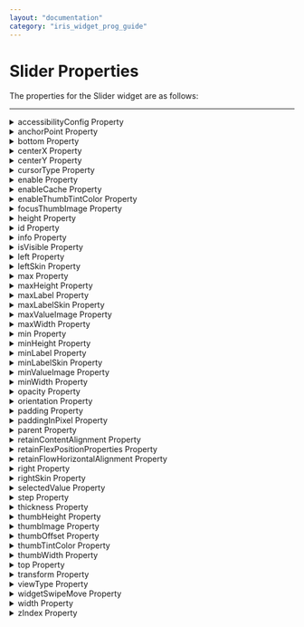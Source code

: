 ```yaml
---
layout: "documentation"
category: "iris_widget_prog_guide"
---
```

                                 


Slider Properties
=================

The properties for the Slider widget are as follows:

* * *


<details close markdown="block"><summary>accessibilityConfig Property</summary>

* * *

Enables you to control accessibility behavior and alternative text for the widget.

For more information on using accessibility features in your app, see the [Accessibility]({{ site.baseurl }}/docs/documentation/Iris/app_design_dev/Content/Accessibility_Overview.html) appendix in the Volt MX IrisUser Guide.

<b>Syntax</b>

{% highlight VoltMx %}
accessibilityConfig
{% endhighlight %}

<b>Type</b>

Object

<b>Read/Write</b>

Read + Write

<b>Remarks</b>

*   The accessibilityConfig property is enabled for all the widgets which are supported under the Flex Layout.

> **_Note:_** From Volt MX Iris V9 SP2 GA version, you can provide i18n keys as values to all the attributes used inside the `accessibilityConfig` property. Values provided in the i18n keys take precedence over values provided in `a11yLabel`, `a11yValue`, and `a11yHint` fields.

The accessibilityConfig property is a JavaScript object which can contain the following key-value pairs.

  
| Key | Type | Description | ARIA Equivalent |
| --- | --- | --- | --- |
| a11yIndex | Integer with no floating or decimal number. | This is an optional parameter. Specifies the order in which the widgets are focused on a screen. | For all widgets, this parameter maps to the `aria-index`, `index`, or `taborder` properties. |
| a11yLabel | String | This is an optional parameter. Specifies alternate text to identify the widget. Generally the label should be the text that is displayed on the screen. | For all widgets, this parameter maps to the `aria-labelledby` property of ARIA in HTML. > **_Note:_** For the Image widget, this parameter maps to the **alt** attribute of ARIA in HTML. |
| a11yValue | String | This is an optional parameter. Specifies the descriptive text that explains the action associated with the widget. On the Android platform, the text specified for a11yValue is prefixed to the a11yHint. | This parameter is similar to the a11yLabel parameter. If the a11yValue is defined, the value of a11yValue is appended to the value of a11yLabel. These values are separated by a space. |
| a11yHint | String | This is an optional parameter. Specifies the descriptive text that explains the action associated with the widget. On the Android platform, the text specified for a11yValue is prefixed to the a11yHint. | For all widgets, this parameter maps to the `aria-describedby` property of ARIA in HTML. |
| a11yHidden | Boolean | This is an optional parameter. Specifies if the widget should be ignored by assistive technology. The default option is set to _false_. This option is supported on iOS 5.0 and above, Android 4.1 and above, and SPA | For all widgets, this parameter maps to the `aria-hidden` property of ARIA in HTML. |
| a11yARIA | Object | This is an optional parameter. For each widget, the key and value provided in this object are added as the attribute and value of the HTML tags respectively. Any values provided for attributes such as `aria-labelledby` and `aria-describedby` using this attribute, takes precedence over values given in `a11yLabel` and `a11yHint` fields. When a widget is provided with the following key value pair or attribute using the a11yARIA object, the tabIndex of the widget is automatically appended as zero.`{"role": "main"}``aria-label` | This parameter is only available on the Desktop Web platform. |

Android limitations

*   If the results of the concatenation of a11y fields result in an empty string, then `accessibilityConfig` is ignored and the text that is on widget is read out.
*   The soft keypad does not gain accessibility focus during the right/left swipe gesture when the keypad appears.

SPA/Desktop Web limitations

*   When `accessibilityConfig` property is configured for any widget, the `tabIndex` attribute is added automatically to the `accessibilityConfig` property.
*   The behavior of accessibility depends on the Web browser, Web browser version, Voice Over Assistant, and Voice Over Assistant version.
*   Currently SPA/Desktop web applications support only a few ARIA tags. To achieve more accessibility features, use the attribute a11yARIA. The corresponding tags will be added to the DOM as per these configurations.

<b>Example 1</b> 

This example uses the button widget, but the principle remains the same for all widgets that have an accessibilityConfig property.

{% highlight VoltMx %}//This is a generic property that is applicable for various widgets.
//Here, we have shown how to use the accessibilityConfig Property for button widget.
/*You need to make a corresponding use of the accessibilityConfig property for other applicable widgets.*/

Form1.myButton.accessibilityConfig = {
    "a11yLabel": "Label",
    "a11yValue": "Value",
    "a11yHint": "Hint"    
};
{% endhighlight %}

<b>Example 2</b> 

This example uses the button widget to implement internationalization in `accessibilityConfig` property, but the principle remains the same for all widgets.

{% highlight VoltMx %}/*Sample code to implement internationalization in accessibilityConfig property in Native platform.*/

Form1.myButton.accessibilityConfig = {
    "a11yLabel": voltmx.i18n.getLocalizedString("key1")     
};  
/*Sample code to implement internationalization in accessibilityConfig property in Desktop Web platform.*/

Form1.myButton.accessibilityConfig = {
    "a11yLabel": "voltmx.i18n.getLocalizedString(\"key3\")"
};
{% endhighlight %}

<b>Platform Availability</b>

*   Available in the IDE
*   iOS, Android, SPA, and Desktop Web

* * *

</details>
<details close markdown="block"><summary>anchorPoint Property</summary>

* * *

Specifies the anchor point of the widget bounds rectangle using the widget's coordinate space.

<b>Syntax</b>

{% highlight VoltMx %}
anchorPoint
{% endhighlight %}

<b>Type</b>

JSObject

<b>Read/Write</b>

Read + Write

<b>Remarks</b>

The value for this property is a JavaScript dictionary object with the keys "x" and "y". The values for the "x" and "y" keys are floating-point numbers ranging from 0 to 1. All geometric manipulations to the widget occur about the specified point. For example, applying a rotation transform to a widget with the default anchor point causes the widget to rotate around its center.

The default value for this property is center ( {"x":0.5, "y":0.5} ), that represents the center of the widgets bounds rectangle. The behavior is undefined if the values are outside the range zero (0) to one (1).

<b>Example</b>

{% highlight VoltMx %}Form1.widget1.anchorPoint = {
    "x": 0.5,
    "y": 0.5
};
{% endhighlight %}

<b>Platform Availability</b>

*   iOS, Android, Windows, and SPA

* * *

</details>
<details close markdown="block"><summary>bottom Property</summary>

* * *

This property determines the bottom edge of the widget and is measured from the bottom bounds of the parent container.

The bottom property determines the position of the bottom edge of the widget’s bounding box. The value may be set using DP (Device Independent Pixels), Percentage, or Pixels. In freeform layout, the distance is measured from the bottom edge of the parent container. In flow-vertical layout, the value is ignored. In flow-horizontal layout, the value is ignored.

The bottom property is used only if the Height property is not provided.

<b>Syntax</b>

{% highlight VoltMx %}
bottom
{% endhighlight %}

<b>Type</b>

String

<b>Read/Write</b>

Read + Write

<b>Remarks</b>

The property determines the bottom edge of the widget and is measured from the bottom bounds of the parent container.

If the layout Type is set as voltmx.flex.FLOW\_VERTICAL, the bottom property is measured from the top edge of bottom sibling widget. The vertical space between two widgets is measured from bottom of the top sibling widget and the top of the bottom sibling widget.

<b>Example</b>

{% highlight VoltMx %}//Sample code to set the bottom property for widgets by using DP, Percentage and Pixels.
frmHome.widgetID.bottom = "50dp";

frmHome.widgetID.bottom = "10%";

frmHome.widgetID.bottom = "10px";
{% endhighlight %}

<b>Platform Availability</b>

*   Available in the IDE
*   iOS, Android, Windows, SPA , and Desktop Web

* * *

</details>
<details close markdown="block"><summary>centerX Property</summary>

* * *

This property determines the center of a widget measured from the left bounds of the parent container.

The centerX property determines the horizontal center of the widget’s bounding box. The value may be set using DP (Device Independent Pixels), Percentage, or Pixels. In freeform layout, the distance is measured from the left edge of the parent container. In flow-vertical layout, the distance is measured from the left edge of the parent container. In flow-horizontal layout, the distance is measured from the right edge of the previous sibling widget in the hierarchy.

<b>Syntax</b>

{% highlight VoltMx %}
centerX
{% endhighlight %}

<b>Type</b>

String

<b>Read/Write</b>

Read + Write

<b>Remarks</b>

If the layoutType is set as voltmx.flex.FLOW\_HORIZONTAL, the centerX property is measured from right edge of the left sibling widget.

<b>Example</b>

{% highlight VoltMx %}//Sample code to set the centerX property for widgets by using DP, Percentage and Pixels.
frmHome.widgetID.centerX = "50dp";

frmHome.widgetID.centerX = "10%";

frmHome.widgetID.centerX = "10px";
{% endhighlight %}

<b>Platform Availability</b>

*   Available in the IDE
*   iOS, Android, Windows, SPA, and Desktop Web

* * *

</details>
<details close markdown="block"><summary>centerY Property</summary>

* * *

This property determines the center of a widget measured from the top bounds of the parent container.

The centerY property determines the vertical center of the widget’s bounding box. The value may be set using DP (Device Independent Pixels), Percentage, or Pixels. In freeform layout, the distance is measured from the top edge of the parent container. In flow-horizontal layout, the distance is measured from the top edge of the parent container. In flow-vertical layout, the distance is measured from the bottom edge of the previous sibling widget in the hierarchy.

<b>Syntax</b>

{% highlight VoltMx %}
centerY
{% endhighlight %}

<b>Type</b>

String

<b>Read/Write</b>

Read + Write

<b>Remarks</b>

If the layoutType is set as voltmx.flex.FLOW\_VERTICAL, the centerY property is measured from bottom edge of the top sibling widget.

<b>Example</b>

{% highlight VoltMx %}//Sample code to set the centerY property for widgets by using DP, Percentage and Pixels.
frmHome.widgetID.centerY = "50dp";

frmHome.widgetID.centerY = "10%";

frmHome.widgetID.centerY = "10px";
{% endhighlight %}

<b>Platform Availability</b>

*   Available in the IDE
*   iOS, Android, Windows, SPA, and Desktop Web

* * *

</details>
<details close markdown="block"><summary>cursorType Property</summary>

* * *

In Desktop Web applications, when you hover the mouse over any widget, a mouse pointer appears. Using the cursorType property in Iris, you can specify the type of the mouse pointer.

<b>Syntax</b>

{% highlight VoltMx %}
cursorType
{% endhighlight %}

<b>Type</b>

String.

You must provide valid CSS cursor value such as wait, grab, help, etc. to the cursorType property.

<b>Read/Write</b>

Read + Write

<b>Remarks</b>

To add the `cursorType` property using Volt MX Iris in a Desktop Web application, follow these steps.

1.  In Volt MX Iris, open the Desktop Web application. From the **Project** explorer, expand **Responsive Web/ Desktop**\> **Forms** and select the form to which you need to make the changes.
2.  On the canvas, select the widget for which you want to specify the cursor type. For example, button.
3.  From the **Properties** panel, navigate to the **Skin** tab > **Hover Skin** tab.  
    You will find that the details of the hover skin is not enabled here.
4.  Check the **Enable** option to add a hover skin to your widget.  
    The details and configurations of the hover skin is enabled.
5.  Under the **General** section, for the Platform option, click the ellipsis icon.  
    The **Fork Skin** window appears.
6.  In the **Fork Skin** window, for **Desktop**, check under **HTML5 SPA**.
7.  Click **Ok**. You have successfully forked your hover skin for Desktop Web application.  
    You can see that the **Cursor Type** property has been added under the **General** section.
8.  Select a value from the drop-down list to set the **Cursor Type** for the widget.

<b>Example</b>

{% highlight VoltMx %} //This is a generic property and is applicable for many widgets.  
  
/*The example provided is for the Button widget. Make the required changes in the example while using other widgets.*/
  
frmButton.myButton.cursorType = "wait";

{% endhighlight %}

<b>Platform Availability</b>

*   Available in IDE
*   Desktop Web

* * *

</details>
<details close markdown="block"><summary>enable Property</summary>

* * *

The `enable` property is used to control the actionability of the widgets. In a scenario where you want to display a widget but not invoke any action on the widget, configure the `enable` property to false to achieve it.

This is a constructor level property and applicable for all widgets in Volt MX Iris.

<b>Syntax</b>

{% highlight VoltMx %}
enable
{% endhighlight %} 

<b>Type</b>

Boolean

<b>Read/Write</b>

Read + Write

<b>Remarks</b>

The default value of this property is true.

When `enable` property is configured to true, the action associated with a widget can be invoked by the user in the application.

When `enable` property is configured to false, the action associated with a widget cannot be invoked by the user in the application.

<b>Example</b>

{% highlight VoltMx %}//This is a generic property and is applicable for many widgets.  
  
/*The example provided is for the Button widget. Make the changes required in the example while using other widgets.*/
  
frmButton.myBtn.enable= true;
{% endhighlight %}

<b>Platform Availability</b>

*   Android, iOS, Windows, SPA, and Desktop web

 

* * *

</details>
<details close markdown="block"><summary>enableCache Property</summary>

* * *

The property enables you to improve the performance of Positional Dimension Animations.

<b>Syntax</b>

{% highlight VoltMx %}
enableCache
{% endhighlight %}

<b>Type</b>

Boolean

<b>Read/Write</b>

Read + Write

<b>Remarks</b>

The default value for this property is true.

> **_Note:_** When the property is used, application consumes more memory. The usage of the property enables tradeoff between performance and visual quality of the content. Use the property cautiously.

<b>Example</b>

{% highlight VoltMx %}Form1.widgetID.enableCache = true;
{% endhighlight %}

<b>Platform Availability</b>

*   Available in the IDE.
*   Windows

* * *

</details>
<details close markdown="block"><summary>enableThumbTintColor Property</summary>

* * *

This property enables you to configure thumbTintColor property.

<b>Syntax</b>

{% highlight VoltMx %}
enableThumbTintColor
{% endhighlight %}

<b>Type</b>

Boolean

<b>Example</b>

{% highlight VoltMx %}//Sample code to set the enableThumbTintColor property of a Slider widget.

frmSlider.mySlider.enableThumbTintColor=true;

{% endhighlight %}

<b>Platform Availability</b>

*   Available in the IDE
*   iOS

* * *

</details>
<details close markdown="block"><summary>focusThumbImage Property</summary>

* * *

Specifies the image to indicate that there is focus on the thumb.

<b>Syntax</b>

{% highlight VoltMx %}
focusThumbImage
{% endhighlight %}

<b>Type</b>

String / image Object

<b>Read/Write</b>

Read + Write

<b>Remarks</b>

You can create an image Object by using voltmx.image Namespace functions.

You can select the image from the resources folder.

If you specify a focus thumb image, you must also ensure that you have specified an image for the thumb image property.

<b>Example</b>

Using a string to assign a local resource for focusThumbImage.

{% highlight VoltMx %}/*Sample code to set the focusThumbImage property of a Slider widget where fThumb.png is an image file in the resources folder.*/
frmSlider.mySlider.focusThumbImage="fThumb.png";

{% endhighlight %}

Using an image object (voltmx.image) to assign an image to focusThumbImage:

{% highlight VoltMx %}/*Sample code to set the focusThumbImage property of a Slider widget where local.png is an image file in the resources folder.*/
var imgObjRef = voltmx.image.createImage("local.png");
frmSlider.mySlider.focusThumbImage=imgObjRef;

{% endhighlight %}

<b>Platform Availability</b>

*   Available in the IDE
*   iOS, Android, and Windows

* * *

</details>
<details close markdown="block"><summary>height Property</summary>

* * *

It determines the height of the widget and measured along the y-axis.

The height property determines the height of the widget’s bounding box. The value may be set using DP (Device Independent Pixels), Percentage, or Pixels. For supported widgets, the height may be derived from either the widget or container’s contents by setting the height to “preferred”.

<b>Syntax</b>

{% highlight VoltMx %}
height
{% endhighlight %}

<b>Type</b>

Number, String, and Constant

<b>Read/Write</b>

Read + Write

<b>Remarks</b>

Following are the available measurement options:

*   %: Specifies the values in percentage relative to the parent dimensions.
*   px: Specifies the values in terms of device hardware pixels.
*   dp: Specifies the values in terms of device independent pixels.
*   default: Specifies the default value of the widget.
*   voltmx.flex.USE\_PREFERED\_SIZE: When this option is specified, the layout uses preferred height of the widget as height and preferred size of the widget is determined by the widget and may varies between platforms.

<b>Example</b>

{% highlight VoltMx %}/*Sample code to set the height property for a Slider widget by using DP, Percentage and Pixels.*/
frmSlider.mySlider.height="50dp";

frmSlider.mySlider.height="10%";

frmSlider.mySlider.height="10px";

{% endhighlight %}

<b>Platform Availability</b>

*   Available in the IDE
*   iOS, Android, Windows, Desktop Web, SPA

* * *

</details>
<details close markdown="block"><summary>id Property</summary>

* * *

A unique identifier of Slider consisting of alpha numeric characters. Every Slider should have a unique id within a Form.

<b>Syntax</b>

{% highlight VoltMx %}
id
{% endhighlight %}

<b>Type</b>

String

<b>Read/Write</b>

Read only

<b>Example</b>

{% highlight VoltMx %}//Defining the properties for Slider with the id:"slider".
var sliderBasic = {
    id: "slider",
    info: {
        key: "SLIDER"
    },
    min: 0,
    max: 100,
    step: 1,
    isVisible: true,
    leftSkin: "lKin",
    rightSkin: "rSkin",
    thumbImage: "thumb.png",
    focusThumbImage: "fThumb.png",
    selectedValue: 50
};

var sliderLayout = {
    margin: [5, 5, 5, 5],
    marginInPixel: true,
    widgetAlignment: constants.WIDGET_ALIGN_CENTER,
    containerWeight: 99
};

var sliderPSP = {};

//Creating the Slider.
var slider = new voltmx.ui.Slider(sliderBasic, sliderLayout, sliderPSP);

//Reading id of the Slider.
alert("Slider id is ::" + slider.id);
{% endhighlight %}

<b>Platform Availability</b>

*   Available in the IDE
*   Available on all platforms.

* * *

</details>
<details close markdown="block"><summary>info Property</summary>

* * *

A custom JSObject with the key value pairs that a developer can use to store the context with the widget.

<b>Syntax</b>

{% highlight VoltMx %}
info
{% endhighlight %}

<b>Type</b>

JSObject

<b>Read/Write</b>

Read + Write

<b>Remarks</b>

This will help in avoiding the globals to most part of the programming.

This is a **non-Constructor** property. You cannot set this property through widget constructor. But you can read and write data to it.

Info property can hold any JSObject. After assigning the JSObject to info property, the JSObject should not be modified. For example,

{% highlight VoltMx %}var inf = {
    a: "hello"
};
widget.info = inf; //works
widget.info.a = "hello world";
/*This will not update the widget info a property to Hello world.
widget.info.a will have old value as hello.*/
{% endhighlight %}

<b>Example</b>

{% highlight VoltMx %}//Sample code to set the info property for a Slider widget.
frmSlider.mySlider.info={
    key: "SLIDER"
};
//Reading info of the Slider widget.
alert("Slider widget info is ::" +frmSlider.mySlider.info);

{% endhighlight %}

<b>Platform Availability</b>

*   Available in the IDE
*   Available on all platforms.

* * *

</details>
<details close markdown="block"><summary>isVisible Property</summary>

* * *

This property controls the visibility of a widget on the form.

<b>Syntax</b>

{% highlight VoltMx %}
isVisible
{% endhighlight %}

<b>Type</b>

Boolean

<b>Read/Write</b>

Read + Write

<b>Remarks</b>

The default value for this property is true.

*   If set to _false,_ the widget is not displayed.
*   If set to _true,_ the widget is displayed.

<b>Example</b>

{% highlight VoltMx %}//Sample code to set the isVisible property of a Slider widget.
frmSlider.mySlider.isVisible=true;
{% endhighlight %}

> **_Note:_** You can set the visibility of a widget dynamically from code using the setVisibility method.

<b>Platform Availability</b>

*   Available in the IDE
*   Available on all platforms.

* * *

</details>
<details close markdown="block"><summary>left Property</summary>

* * *

This property determines the lower left corner edge of the widget and is measured from the left bounds of the parent container.

The left property determines the position of the left edge of the widget’s bounding box. The value may be set using DP (Device Independent Pixels), Percentage, or Pixels. In freeform layout, the distance is measured from the left edge of the parent container. In flow-vertical layout, the distance is measured from the left edge of the parent container. In flow-horizontal layout, the distance is measured from the right edge of the previous sibling widget in the hierarchy.

<b>Syntax</b>

{% highlight VoltMx %}
left
{% endhighlight %}

<b>Type</b>

String

<b>Read/Write</b>

Read + Write

<b>Remarks</b>

If the layoutType is set as voltmx.flex.FLOW\_HORIZONTAL, the left property is measured from right edge of the left sibling widget.

<b>Example</b>

{% highlight VoltMx %}//Sample code to set the left property for widgets by using DP, Percentage and Pixels.
frmHome.widgetID.left = "50dp";

frmHome.widgetID.left = "10%";

frmHome.widgetID.left = "10px";
{% endhighlight %}

<b>Platform Availability</b>

*   Available in the IDE
*   iOS, Android, Windows, SPA, and Desktop Web

* * *

</details>
<details close markdown="block"><summary>leftSkin Property</summary>

* * *

Skin to be applied to the background of the slider on left side of the thumb image.

<b>Syntax</b>

{% highlight VoltMx %}
leftSkin
{% endhighlight %}

<b>Type</b>

String

<b>Read/Write</b>

Read + Write

<b>Remarks</b>

Specifies the skin to be applied to the selected part of the seekbar (skin is applied to the left side of the thumb icon).

The default value for this property is None (no skin is applied).

If you want to apply a skin, select the desired skin from the available skins.

You must be aware of the following:  
\- On Android platform, if you specify only a Left Skin, you must ensure that you specify a skin with a rounded corner. If you do not specify a skin with a rounded corner, the appearance of the selected and progress part of the seekbar is not identical.  
\- On iPhone platform, only a skin with the Background Style as Image is allowed.  

The following image illustrates a Slider with the skins applied:

![](Resources/Images/Sliderskin.png)

<b>Example</b>

{% highlight VoltMx %}//Sample code to set the leftSkin property of a Slider widget.
frmSlider.mySlider.leftSkin="lSkin";
{% endhighlight %}

<b>Platform Availability</b>

*   Available in the IDE
*   Available on all platforms

* * *

</details>
<details close markdown="block"><summary>max Property</summary>

* * *

Specifies the maximum value on the slider that you can select. It accepts a non-decimal value.

<b>Syntax</b>

{% highlight VoltMx %}
max
{% endhighlight %}

<b>Type</b>

Number (_non-decimal value_)

<b>Read/Write</b>

Read + Write

<b>Remarks</b>

The maximum value is not displayed on the Slider. To display the maximum value, you must specify the maxLabel (not supported on iPhone).

The default value for this property is "100" (the default maximum value on the slider that you can select is hundred).

If you want to set a different maximum value, you can set any Number (the Number can be upto 4 bytes (positive or negative)) as the maximum value.

The maximum value must be greater than the minimum value.

<b>Example</b>

{% highlight VoltMx %}//Sample code to set the max property of a Slider widget.
frmSlider.mySlider.max=100;
{% endhighlight %}

<b>Platform Availability</b>

*   Available in the IDE
*   Available on all platforms.

* * *

</details>
<details close markdown="block"><summary>maxHeight Property</summary>

* * *

This property specifies the maximum height of the widget and is applicable only when the height property is not specified.

The maxHeight property determines the maximum height of the widget’s bounding box. The value may be set using DP (Device Independent Pixels), Percentage, or Pixels. The maxHeight value overrides the preferred, or “autogrow” height, if the maxHeight is less than the derived content height of the widget.

<b>Syntax</b>

{% highlight VoltMx %}
maxHeight
{% endhighlight %}

<b>Type</b>

Number

<b>Read/Write</b>

Read + Write

<b>Example</b>

{% highlight VoltMx %}//Sample code to set the maxHeight property for widgets by using DP, Percentage and Pixels.
frmHome.widgetID.maxHeight = "50dp";

frmHome.widgetID.maxHeight = "10%";

frmHome.widgetID.maxHeight = "10px";
{% endhighlight %}

<b>Platform Availability</b>

*   Available in the IDE
*   iOS, Android, Windows, SPA, and Desktop Web

* * *

</details>
<details close markdown="block"><summary>maxLabel Property</summary>

* * *

Specifies the text or number to be displayed for the maximum value of the slider.

<b>Syntax</b>

{% highlight VoltMx %}
maxLabel
{% endhighlight %}

<b>Type</b>

String

<b>Remarks</b>

This text is displayed just below the slider on the right.

The default value for this property is null/nil (No label is displayed)

The following image illustrates a Slider with the text "Maximum Value" in the maxLabel property:

![](Resources/Images/Slidermaxws.png)

<b>Example</b>

{% highlight VoltMx %}//Sample code to set the maxLabel property of a Slider widget.
frmSlider.mySlider.maxLabel="100";
{% endhighlight %}

<b>Platform Availability</b>

*   Android, Windows, and SPA

* * *

</details>
<details close markdown="block"><summary>maxLabelSkin Property</summary>

* * *

Specifies the skin (font color or style) for the [_maxLabel_](#max) property of the slider.

<b>Syntax</b>

{% highlight VoltMx %}
maxLabelSkin
{% endhighlight %}

<b>Type</b>

String

<b>Remarks</b>

The default value for this property is null/nil (No skin is applied to the maxLabel)

For the Max Label Skin, only the changes made under the _Font_ tab of the skin property is applied. Rest of the changes are ignored. For example, if you specify a skin for the Slider widget and define a background image and font color, only the font color will be applied and not the background image.

The following image illustrates the Max Label with a defined skin:

![](Resources/Images/Slidermaxwithskin.png)

<b>Example</b>

{% highlight VoltMx %}//Sample code to set the maxLabelSkin property of a Slider widget.
frmSlider.mySlider.maxLabelSkin = {
 color: "FF224400"
};
{% endhighlight %}

<b>Platform Availability</b>

*   Available in the IDE
*   Android, Windows, and SPA

* * *

</details>
<details close markdown="block"><summary>maxValueImage Property</summary>

* * *

Specifies the image for the maximum value of the slider.

<b>Syntax</b>

{% highlight VoltMx %}
maxValueImage
{% endhighlight %}

<b>Type</b>

String \\ Image object

<b>Example</b>

Using a string to assign a local resource to maxValueImage:

{% highlight VoltMx %}/*Sample code to set the maxValueImage property of a Slider widget where maxImg.png is an image file in the resources folder.*/
frmSlider.mySlider.maxValueImage= "maxImg.png";
{% endhighlight %}

Using an image object to assign an image to maxValueImage:

{% highlight VoltMx %}/*Sample code to set the maxValueImage property of a Slider widget where local.png is an image file in the resources folder.*/  
  
var imgObjRef = voltmx.image.createImage("local.png");  
frmSlider.mySlider.maxValueImage= imgObjRef;
{% endhighlight %}

<b>Platform Availability</b>

*   Available in the IDE
*   iOS

* * *

</details>
<details close markdown="block"><summary>maxWidth Property</summary>

* * *

This property specifies the maximum width of the widget and is applicable only when the width property is not specified.

The Width property determines the maximum width of the widget’s bounding box. The value may be set using DP (Device Independent Pixels), Percentage, or Pixels. The maxWidth value overrides the preferred, or “autogrow” width, if the maxWidth is less than the derived content width of the widget.

<b>Syntax</b>

{% highlight VoltMx %}
maxWidth
{% endhighlight %}

<b>Type</b>

Number

<b>Read/Write</b>

Read + Write

<b>Example</b>

{% highlight VoltMx %}//Sample code to set the maxWidth property for widgets by using DP, Percentage and Pixels.
frmHome.widgetID.maxWidth = "50dp";

frmHome.widgetID.maxWidth = "10%";

frmHome.widgetID.maxWidth = "10px";
{% endhighlight %}

<b>Platform Availability</b>

*   Available in the IDE
*   iOS, Android, Windows, SPA, and Desktop Web

* * *

</details>
<details close markdown="block"><summary>min Property</summary>

* * *

Specifies the minimum value on the slider that you can select. It accepts a non-decimal value.

<b>Syntax</b>

{% highlight VoltMx %}
min
{% endhighlight %}

<b>Type</b>

Number (_non-decimal value_)

<b>Read/Write</b>

Read + Write

<b>Remarks</b>

The minimum value is not displayed on the Slider. To display the minimum value, you must specify the minLabel (not supported on iPhone).

The default value for this property is '0' (The default minimum value on the slider that you can select is zero).

If you want to set a different minimum value, you can set any Number (the Number can be upto 4 bytes (positive or negative)) as the minimum value.

The minimum value must be less than the maximum value.

<b>Example</b>

{% highlight VoltMx %}//Sample code to set the min property of a Slider widget.  
  
frmSlider.mySlider.min=0;
{% endhighlight %}

<b>Platform Availability</b>

*   Available in the IDE
*   Available on all platforms.

* * *

</details>
<details close markdown="block"><summary>minHeight Property</summary>

* * *

This property specifies the minimum height of the widget and is applicable only when the height property is not specified.

The minHeight property determines the minimum height of the widget’s bounding box. The value may be set using DP (Device Independent Pixels), Percentage, or Pixels. The minHeight value overrides the preferred, or “autogrow” height, if the minHeight is larger than the derived content height of the widget.

<b>Syntax</b>

{% highlight VoltMx %}
minHeight
{% endhighlight %}

<b>Type</b>

Number

<b>Read/Write</b>

Read + Write

<b>Example</b>

{% highlight VoltMx %}//Sample code to set the minHeight property for widgets by using DP, Percentage and Pixels.
frmHome.widgetID.minHeight = "50dp";

frmHome.widgetID.minHeight = "10%";

frmHome.widgetID.minHeight = "10px";
{% endhighlight %}

<b>Platform Availability</b>

*   Available in the IDE
*   iOS, Android, Windows, SPA, and Desktop Web

* * *

</details>
<details close markdown="block"><summary>minLabel Property</summary>

* * *

Specifies the text or number to be displayed for the minimum value of the slider. This text is displayed just below the slider on the left.

<b>Syntax</b>

{% highlight VoltMx %}
minLabel
{% endhighlight %}

<b>Type</b>

String

<b>Remarks</b>

The default value for this property is null/nil (No label is displayed)

The following image illustrates a Slider with the text "Minimum Value" in the minLabel property:

![](Resources/Images/Sliderminws.png)

<b>Example</b>

{% highlight VoltMx %}//Sample code to set the minLabel property of a Slider widget.  
  
frmSlider.mySlider.minLabel="0";
{% endhighlight %}

<b>Platform Availability</b>

*   Available in the IDE
*   Android, Windows, and SPA

* * *

</details>
<details close markdown="block"><summary>minLabelSkin Property</summary>

* * *

Specifies the skin for the [_minLabel_](#min) property of the slider.

<b>Syntax</b>

{% highlight VoltMx %}
minLabelSkin
{% endhighlight %}

<b>Type</b>

String

<b>Remarks</b>

The default value for this property is null/nil (No skin is applied to the minLabel).

For the Min Label Skin, only the changes made under the _Font_ tab of the skin property is applied. Rest of the changes are ignored. For example, if you specify a skin for the Slider widget and define a background image and font color, only the font color will be applied and not the background image.

The following image illustrates the minLabel with a defined skin:

![](Resources/Images/Sliderminwithskin.png)

<b>Example</b>

{% highlight VoltMx %}//Sample code to set the minLabelSkin property of a Slider widget.
frmSlider.mySlider.minLabelSkin = {
 color: "FF224400"
};
{% endhighlight %}

<b>Platform Availability</b>

*   Available in the IDE
*   Android, Windows, and SPA

* * *

</details>
<details close markdown="block"><summary>minValueImage Property</summary>

* * *

Specifies the image for the minimum value of the slider.

<b>Syntax</b>

{% highlight VoltMx %}
minValueImage
{% endhighlight %}

<b>Type</b>

String / Image object

<b>Example</b>

Using a string to assign a local image resource to minValueImage;

{% highlight VoltMx %}/*Sample code to set the minValueImage property of a Slider widget where minImg.png is an image file in the resources folder.*/
frmSlider.mySlider.minValueImage= "minImg.png"; 
{% endhighlight %}

Using an image object (voltmx.image) to assign a image to minValueImage;

{% highlight VoltMx %}/*Sample code to set the minValueImage property of a Slider widget where local.png is an image file in the resources folder.*/  
var imgObjRef = voltmx.image.createImage("local.png");
frmSlider.mySlider.minValueImage= imgObjRef;

{% endhighlight %}

<b>Platform Availability</b>

*   Available in the IDE
*   iOS

* * *

</details>
<details close markdown="block"><summary>minWidth Property</summary>

* * *

This property specifies the minimum width of the widget and is applicable only when the width property is not specified.

The minWidth property determines the minimum width of the widget’s bounding box. The value may be set using DP (Device Independent Pixels), Percentage, or Pixels. The minWidth value overrides the preferred, or “autogrow” width, if the minWidth is larger than the derived content width of the widget.

<b>Syntax</b>

{% highlight VoltMx %}
minWidth
{% endhighlight %}

<b>Type</b>

Number

<b>Read/Write</b>

Read only

<b>Example</b>

{% highlight VoltMx %}//Sample code to set the minWidth property for widgets by using DP, Percentage and Pixels.
frmHome.widgetID.minWidth = "50dp";

frmHome.widgetID.minWidth = "10%";

frmHome.widgetID.minWidth = "10px";
{% endhighlight %}

<b>Platform Availability</b>

*   Available in the IDE
*   iOS, Android, Windows, SPA, and Desktop Web

* * *

</details>
<details close markdown="block"><summary>opacity Property</summary>

* * *

Specifies the opacity of the widget. The value of this property must be in the range 0.0 (transparent) to 1.0 (opaque). Any values outside this range are fixed to the nearest minimum or maximum value.

Specifies the opacity of the widget. Valid opacity values range from 0.0 (transparent), to 1.0 (opaque). Values set to less than zero will default to zero. Values more than 1.0 will default to 1. Interaction events set on a transparent widget will still be fired. To disable the events, also set the “isVisible” property to “false”.

<b>Syntax</b>

{% highlight VoltMx %}
opacity
{% endhighlight %}

<b>Type</b>

Number

<b>Read/Write</b>

Read + Write

<b>Remarks</b>

> **_Note:_** This property has more priority compared to the values coming from the configured skin.

<b>Example</b>

{% highlight VoltMx %}//Sample code to make the widget transparent by using the opacity property.
frmHome.widgetID.opacity = 0;

//Sample code to make the widget opaque by using the opacity property.
frmHome.widgetID.opacity = 1;
{% endhighlight %}

<b>Platform Availability</b>

*   Not available in the IDE.
*   iOS, Android, Windows, SPA, and Desktop Web

* * *

</details>
<details close markdown="block"><summary>orientation Property</summary>

* * *

Specifies the orientation of the slider widget.

<b>Syntax</b>

{% highlight VoltMx %}
orientation
{% endhighlight %}

<b>Type</b>

Number

<b>Read/Write</b>

Read only

<b>Remarks</b>

You can select the orientation as _horizontal_ or _vertical_.

The default value for this property is SLIDER\_HORIZONTAL\_ORIENTATION.

The available options are:

*   SLIDER\_HORIZONTAL\_ORIENTATION: Specifies the orientation of the slider widget in horizontal direction.
*   SLIDER\_VERTICAL\_ORIENTATION: Specifies the orientation of the slider widget in vertical direction.

To set the value through code, prefix the option with _constants._ such as _**constants.<option>**_.

<b>Example</b>

{% highlight VoltMx %}//Sample code to set the orientation property of a Slider widget.  
  
frmSlider.mySlider.orientation= constants.SLIDER_HORIZONTAL_ORIENTATION;

{% endhighlight %}

<b>Platform Availability</b>

*   Available in the IDE
*   Desktop Web

* * *

</details>
<details close markdown="block"><summary>padding Property</summary>

* * *

This property defines the space between the content of the widget and the widget boundaries. You can use this option to define the top, left, right, and bottom distance between the widget content and the widget boundary.

When you are defining the padding (for any platform) the _first_ time, the value that you enter in the padding field (top, left, right, or bottom) is auto-populated across all the platforms.

  
The following image illustrates a widget with a defined padding:

![](Resources/Images/Padding.png)

<b>Syntax</b>


{% highlight VoltMx %}
padding
{% endhighlight %}

<b>Type</b>

Array of numbers

Read / Write

Read+Write

Limitations

*   Desktop Web/ SPA platforms do not support _padding_ property in Image widget, Slider widget and Switch widget.
*   If no skin is applied to a Button, then Padding is not supported on iPhone. This is due to iOS Safari browser limitation. If you want the padding to be applied, apply a skin to the button and then apply padding

<b>Example</b>

{% highlight VoltMx %}//Sample code to set the padding property for widgetID Button widget in frmHome Form.
frmHome.widgetID.padding= [2,2,2,2];
{% endhighlight %}

<b>Platform Availability</b>

*   Available in IDE
*   Android, iOS, Desktop Web and SPA

* * *

</details>
<details close markdown="block"><summary>paddingInPixel Property</summary>

* * *

This property specifies whether the padding property is to be applied in pixels or in percentage.

<b>Syntax</b>

{% highlight VoltMx %}
paddingInPixel
{% endhighlight %}

<b>Type</b>

Boolean

<b>Read/Write</b>

Read Only

<b>Remarks</b>

The default value of this property is _false_.

If the value of this property is _true,_ the padding are applied in pixels.

If the value of this property is _false,_ the padding are applied as set in [padding](#padding) property.

Limitations

Desktop Web/ SPA platforms do not support _paddingInPixel_ property in Image widget, Slider widget and Switch widget.

<b>Example</b>

{% highlight VoltMx %}//Sample code to read paddingInPixel property for widgetID Button widget in frmHome form.

voltmx.print("PaddingInPixel property value is:"+fromHome.widgetID.paddingInPixel);
{% endhighlight %}

<b>Platform Availability</b>

*   iOS, Android, Desktop Web and SPA.

* * *

</details>
<details close markdown="block"><summary>parent Property</summary>

* * *

Helps you access the parent of the widget. If the widget is not part of the widget hierarchy, the parent property returns null.

<b>Syntax</b>

{% highlight VoltMx %}
parent
{% endhighlight %}

<b>Read/Write</b>

Read only

<b>Remarks</b>

> **_Note:_** The property works for all the widgets inside a FlexForm, FlexContainer or FlexScrollContainer.

<b>Example</b>

{% highlight VoltMx %}function func() {

    voltmx.print("The parent of the widget" + JSON.stringify(Form1.widgetID.parent));

}
{% endhighlight %}

<b>Platform Availability</b>

*   Not available in the IDE
*   iOS, Android, Windows, SPA, and Desktop Web

* * *

</details>
<details close markdown="block"><summary>retainContentAlignment Property</summary>

* * *

This property is used to retain the content alignment property value, as it was defined.

> **_Note:_** Locale-level configurations take priority when invalid values are given to this property, or if it is not defined.

The mirroring widget layout properties should be defined as follows.

{% highlight VoltMx %}function getIsFlexPositionalShouldMirror(widgetRetainFlexPositionPropertiesValue) {
    return (isI18nLayoutConfigEnabled &&
    localeLayoutConfig[defaultLocale]
    ["mirrorFlexPositionalProperties"] == true &&
    !widgetRetainFlexPositionPropertiesValue);
}
{% endhighlight %}

The following table illustrates how widgets consider Local flag and Widget flag values.

  
| Properties | Local Flag Value | Widget Flag Value | Action |
| --- | --- | --- | --- |
| Mirror/retain FlexPositionProperties | true | true | Use the designed layout from widget for all locales. Widget layout overrides everything else. |
| Mirror/retain FlexPositionProperties | true | false | Use Mirror FlexPositionProperties since locale-level Mirror is true. |
| Mirror/retain FlexPositionProperties | true | not specified | Use Mirror FlexPositionProperties since locale-level Mirror is true. |
| Mirror/retain FlexPositionProperties | false | true | Use the designed layout from widget for all locales. Widget layout overrides everything else. |
| Mirror/retain FlexPositionProperties | false | false | Use the Design/Model-specific default layout. |
| Mirror/retain FlexPositionProperties | false | not specified | Use the Design/Model-specific default layout. |
| Mirror/retain FlexPositionProperties | not specified | true | Use the designed layout from widget for all locales. Widget layout overrides everything else. |
| Mirror/retain FlexPositionProperties | not specified | false | Use the Design/Model-specific default layout. |
| Mirror/retain FlexPositionProperties | not specified | not specified | Use the Design/Model-specific default layout. |

<b>Syntax</b>

{% highlight VoltMx %}
retainContentAlignment
{% endhighlight %}

<b>Type</b>

Boolean

<b>Read/Write</b>

No (only during widget-construction time)

<b>Example</b>

{% highlight VoltMx %}//This is a generic property that is applicable for various widgets.
//Here, we have shown how to use the retainContentAlignment property for Button widget.
/*You need to make a corresponding use of the 
retainContentAlignment property for other applicable widgets.*/
var btn = new voltmx.ui.Button({
    "focusSkin": "defBtnFocus",
    "height": "50dp",
    "id": "myButton",
    "isVisible": true,
    "left": "0dp",
    "skin": "defBtnNormal",
    "text": "text always from top left",
    "top": "0dp",
    "width": "260dp",
    "zIndex": 1
}, {
    "contentAlignment": constants.CONTENT_ALIGN_TOP_LEFT,
    "displayText": true,
    "padding": [0, 0, 0, 0],
    "paddingInPixel": false,
    "retainFlexPositionProperties": false,
    "retainContentAlignment": true
}, {});
{% endhighlight %}

<b>Platform Availability</b>

*   Available in IDE
*   Windows, iOS, Android, and SPA

* * *

</details>
<details close markdown="block"><summary>retainFlexPositionProperties Property</summary>

* * *

This property is used to retain flex positional property values as they were defined. The flex positional properties are left, right, and padding.

> **_Note:_** Locale-level configurations take priority when invalid values are given to this property, or if it is not defined.

The mirroring widget layout properties should be defined as follows.

{% highlight VoltMx %}function getIsFlexPositionalShouldMirror(widgetRetainFlexPositionPropertiesValue) {
    return (isI18nLayoutConfigEnabled &&
    localeLayoutConfig[defaultLocale]
    ["mirrorFlexPositionalProperties"] == true &&
    !widgetRetainFlexPositionPropertiesValue);
}
{% endhighlight %}

The following table illustrates how widgets consider Local flag and Widget flag values.

  
| Properties | Local Flag Value | Widget Flag Value | Action |
| --- | --- | --- | --- |
| Mirror/retain FlexPositionProperties | true | true | Use the designed layout from widget for all locales. Widget layout overrides everything else. |
| Mirror/retain FlexPositionProperties | true | false | Use Mirror FlexPositionProperties since locale-level Mirror is true. |
| Mirror/retain FlexPositionProperties | true | not specified | Use Mirror FlexPositionProperties since locale-level Mirror is true. |
| Mirror/retain FlexPositionProperties | false | true | Use the designed layout from widget for all locales. Widget layout overrides everything else. |
| Mirror/retain FlexPositionProperties | false | false | Use the Design/Model-specific default layout. |
| Mirror/retain FlexPositionProperties | false | not specified | Use the Design/Model-specific default layout. |
| Mirror/retain FlexPositionProperties | not specified | true | Use the designed layout from widget for all locales. Widget layout overrides everything else. |
| Mirror/retain FlexPositionProperties | not specified | false | Use the Design/Model-specific default layout. |
| Mirror/retain FlexPositionProperties | not specified | not specified | Use the Design/Model-specific default layout. |

<b>Syntax</b>

{% highlight VoltMx %}
retainFlexPositionProperties
{% endhighlight %}

<b>Type</b>

Boolean

<b>Read/Write</b>

No (only during widget-construction time)

<b>Example</b>

{% highlight VoltMx %}//This is a generic property that is applicable for various widgets.
//Here, we have shown how to use the retainFlexPositionProperties property for Button widget.
/*You need to make a corresponding use of the 
retainFlexPositionProperties property for other applicable widgets.*/
var btn = new voltmx.ui.Button({
    "focusSkin": "defBtnFocus",
    "height": "50dp",
    "id": "myButton",
    "isVisible": true,
    "left": "0dp",
    "skin": "defBtnNormal",
    "text": "always left",
    "top": "0dp",
    "width": "260dp",
    "zIndex": 1
}, {
    "contentAlignment": constants.CONTENT_ALIGN_CENTER,
    "displayText": true,
    "padding": [0, 0, 0, 0],
    "paddingInPixel": false,
    "retainFlexPositionProperties": true,
    "retainContentAlignment": false
}, {});
{% endhighlight %}

<b>Platform Availability</b>

*   Available in IDE
*   Windows, iOS, Android, and SPA

* * *

</details>
<details close markdown="block"><summary>retainFlowHorizontalAlignment Property</summary>

* * *

This property is used to convert Flow Horizontal Left to Flow Horizontal Right.

> **_Note:_** Locale-level configurations take priority when invalid values are given to this property, or if it is not defined.

The mirroring widget layout properties should be defined as follows.

{% highlight VoltMx %}function getIsFlexPositionalShouldMirror(widgetRetainFlexPositionPropertiesValue) {
    return (isI18nLayoutConfigEnabled &&
    localeLayoutConfig[defaultLocale]
    ["mirrorFlexPositionalProperties"] == true &&
    !widgetRetainFlexPositionPropertiesValue);
}
{% endhighlight %}

The following table illustrates how widgets consider Local flag and Widget flag values.

  
| Properties | Local Flag Value | Widget Flag Value | Action |
| --- | --- | --- | --- |
| Mirror/retain FlexPositionProperties | true | true | Use the designed layout from widget for all locales. Widget layout overrides everything else. |
| Mirror/retain FlexPositionProperties | true | false | Use Mirror FlexPositionProperties since locale-level Mirror is true. |
| Mirror/retain FlexPositionProperties | true | not specified | Use Mirror FlexPositionProperties since locale-level Mirror is true. |
| Mirror/retain FlexPositionProperties | false | true | Use the designed layout from widget for all locales. Widget layout overrides everything else. |
| Mirror/retain FlexPositionProperties | false | false | Use the Design/Model-specific default layout. |
| Mirror/retain FlexPositionProperties | false | not specified | Use the Design/Model-specific default layout. |
| Mirror/retain FlexPositionProperties | not specified | true | Use the designed layout from widget for all locales. Widget layout overrides everything else. |
| Mirror/retain FlexPositionProperties | not specified | false | Use the Design/Model-specific default layout. |
| Mirror/retain FlexPositionProperties | not specified | not specified | Use the Design/Model-specific default layout. |

<b>Syntax</b>

{% highlight VoltMx %}
retainFlowHorizontalAlignment
{% endhighlight %}

<b>Type</b>

Boolean

<b>Read/Write</b>

No (only during widget-construction time)

<b>Example</b>

{% highlight VoltMx %}//This is a generic property that is applicable for various widgets.
//Here, we have shown how to use the retainFlowHorizontalAlignment property for Button widget.
/*You need to make a corresponding use of the 
retainFlowHorizontalAlignment property for other applicable widgets. */
var btn = new voltmx.ui.Button({
 "focusSkin": "defBtnFocus",
 "height": "50dp",
 "id": "myButton",
 "isVisible": true,
 "left": "0dp",
 "skin": "defBtnNormal",
 "text": "always left",
 "top": "0dp",
 "width": "260dp",
 "zIndex": 1
}, {
 "contentAlignment": constants.CONTENT_ALIGN_CENTER,
 "displayText": true,
 "padding": [0, 0, 0, 0],
 "paddingInPixel": false,
 "retainFlexPositionProperties": true,
 "retainContentAlignment": false,
 "retainFlowHorizontalAlignment ": false
}, {});
{% endhighlight %}

<b>Platform Availability</b>

*   Available in IDE
*   Windows, iOS, Android, and SPA

* * *

</details>
<details close markdown="block"><summary>right Property</summary>

* * *

This property determines the lower right corner of the widget and is measured from the right bounds of the parent container.

The right property determines the position of the right edge of the widget’s bounding box. The value may be set using DP (Device Independent Pixels), Percentage, or Pixels. In freeform layout, the distance is measured from the left edge of the parent container. In flow-vertical layout, value is ignored. In flow-horizontal layout, the value is ignored.

The right property is used only if the width property is not provided.

<b>Syntax</b>

{% highlight VoltMx %}
right
{% endhighlight %}

<b>Type</b>

String

<b>Read/Write</b>

Read + Write

<b>Remarks</b>

If the layoutType is set as voltmx.flex.FLOW\_HORIZONTAL, the right property is measured from left edge of the right sibling widget. The horizontal space between two widgets is measured from right of the left sibling widget and left of the right sibling widget.

<b>Example</b>

{% highlight VoltMx %}//Sample code to set the right property for widgets by using DP, Percentage and Pixels.
frmHome.widgetID.right = "50dp";

frmHome.widgetID.right = "10%";

frmHome.widgetID.right = "10px";
{% endhighlight %}

<b>Platform Availability</b>

*   Available in the IDE
*   iOS, Android, Windows, SPA, and Desktop Web

* * *

</details>
<details close markdown="block"><summary>rightSkin Property</summary>

* * *

Skin to be applied to the background of the slider on right side of the thumb image.

<b>Syntax</b>

{% highlight VoltMx %}
rightSkin
{% endhighlight %}

<b>Type</b>

String

<b>Read/Write</b>

Read + Write

<b>Remarks</b>

Specifies the skin to be applied to the progress part of the seekbar (skin is applied to the right side of the thumb icon).

The default value for this property is None (No skin is applied).

If you want to apply a skin, select the desired skin from the available skins.

You must be aware of the following:  
\- On Android platform, if you specify only a Right Skin, you must ensure that you specify a skin with a rounded corner. If you do not specify a skin with a rounded corner, the appearance of the selected and progress part of the seekbar is not identical.  
\- On iPhone platform, only a skin with the Background Style as Image is allowed.

The following image illustrates a Slider with the skins applied:

![](Resources/Images/Sliderskin.png)

<b>Example</b>

{% highlight VoltMx %}//Sample code to set the rightSkin property of a Slider widget.  
  
frmSlider.mySlider.rightSkin="rSkin";

{% endhighlight %}

<b>Platform Availability</b>

*   Available in the IDE
*   Available on all platforms.

* * *

</details>
<details close markdown="block"><summary>selectedValue Property</summary>

* * *

Specifies the value that must be displayed as selected when rendered.

<b>Syntax</b>

{% highlight VoltMx %}
selectedValue
{% endhighlight %}

<b>Type</b>

Number

<b>Read/Write</b>

Read + Write

<b>Remarks</b>

If you specify the default selected value, the thumb shows the specified value as the selected value when rendered.

You must be aware of the following cases for the slider:

If default value is not specified:

Default value = minimum value + (maximum value - minimum value)/2

The default value is the minimum value plus half the difference between the minimum and the maximum value.

For example, if the minimum value is 0 and the maximum value is 100, the default value is 50.

If default value is specified:

If you specify a default value which is lesser than the minimum value, the minimum value is taken as the default value.

If you specify a default value which is greater than the maximum value, the maximum value is taken as the default value.

<b>Example</b>

{% highlight VoltMx %}//Sample code to set the selectedValue property of a Slider widget.  
  
frmSlider.mySlider.selectedValue=50;

{% endhighlight %}

<b>Platform Availability</b>

*   Available in the IDE
*   Available on all platforms.

* * *

</details>
<details close markdown="block"><summary>step Property</summary>

* * *

Specifies the value by which the slider is increased or decreased between the allowed slider values.

<b>Syntax</b>

{% highlight VoltMx %}
step
{% endhighlight %}

<b>Type</b>

Number (_non-decimal value_)

<b>Read/Write</b>

Read + Write

<b>Remarks</b>

It accepts a non-decimal value.

The default value for this property is '1' (the default step increment value of the slider is one).

If you want a different Step value, you can specify a value which is in between the difference of the maximum and minimum values of the slider.

For example, if you set the minimum value to 40 and the maximum value to 45, the step value can be a number between 1 and 5.

If you specify a value which is not in between the difference of the maximum and minimum values of the slider, the step increment value is reset to 1.

<b>Example</b>

{% highlight VoltMx %}//Sample code to set the step property of a Slider widget.  
  
frmSlider.mySlider.step=1;

{% endhighlight %}

<b>Platform Availability</b>

*   Available in the IDE
*   Available on all platforms.

* * *

</details>
<details close markdown="block"><summary>thickness Property</summary>

* * *

Specifies the thickness of the seekbar.

<b>Syntax</b>

{% highlight VoltMx %}
thickness
{% endhighlight %}

<b>Type</b>

Number

<b>Remarks</b>

You can specify a thickness between 1 and 25.

If you do not specify the thickness (the thickness field is blank), the device specific thickness is assigned.

On Android platform, the _thickness_ property is applicable only if a leftSkin or rightSkin is applied. If you do not specify a left or a right skin, Android specific seekbar thickness is assigned.

<b>Example</b>

{% highlight VoltMx %}//Sample code to set the thickness property of a Slider widget.  
  
frmSlider.mySlider.thickness=3;

{% endhighlight %}

<b>Platform Availability</b>

*   Available in the IDE
*   Android, Windows, and SPA

* * *

</details>
<details close markdown="block"><summary>thumbHeight Property</summary>

* * *

Specifies the height of the control on the slide of the Slider Widget.

> **_Note:_** `thumbHeight` property is available in Desktop Web platform only while using CSS 3.0 library. It is not available in legacy libraries.

<b>Syntax</b>

{% highlight VoltMx %}
thumbHeight
{% endhighlight %}

<b>Type</b>

Number

In Windows platform, the default value of `thumbHeight` property is 24.

In Desktop Web platform, the default value of `thumbHeight` property is 21.

<b>Read/Write</b>

Read + Write

<b>Example</b>

{% highlight VoltMx %}//Sample code to set the thumbHeight property of a Slider widget.  
  
frmSlider.mySlider.thumbHeight=20;

{% endhighlight %}

<b>Platform Availability</b>

*   Windows, and Desktop Web

* * *

</details>
<details close markdown="block"><summary>thumbImage Property</summary>

* * *

Specifies the image to indicate the control on the slide.

<b>Syntax</b>

{% highlight VoltMx %}
thumbImage
{% endhighlight %}

<b>Type</b>

String / image Object

<b>Read/Write</b>

Read + Write

<b>Remarks</b>

When both the thumbImage and [thumbTintColor](#thumbTin) are configured, the property thumbTintColor takes precedence over thumbImage.

You can create an image Object by using voltmx.image Namespace functions.

You can select the image from the resources folder, or use an image object (voltmx.image).

The following image illustrates a Slider with a thumb image:

![](Resources/Images/SliderFocus.png)

<b>Example</b>

Using a string to assign a local resource to to the thumbImage:

{% highlight VoltMx %}/*Sample code to set the thumbImage property of a Slider widget where thumb.png is an image file in the resources folder.*/
frmSlider.mySlider.thumbImage= "thumb.png"; 
{% endhighlight %}

Using an image object (voltmx.image) to assign an image to thumbImage :

{% highlight VoltMx %}/*Sample code to set the thumbImage property of a Slider widget where local.png is an image file in the resources folder.*/
var imgObjRef = voltmx.image.createImage("local.png");
frmSlider.mySlider.thumbImage= imgObjRef;

{% endhighlight %}

<b>Platform Availability</b>

Available in the IDE

*   iOS, Android, and Windows

* * *

</details>
<details close markdown="block"><summary>thumbOffset Property</summary>

* * *

If the image on the control of the slide is a valid drawable (not null), by default, half of its width is used as the new thumb offset.

<b>Syntax</b>

{% highlight VoltMx %}
thumbOffset
{% endhighlight %}

<b>Type</b>

Number

<b>Read/Write</b>

Write only

<b>Remarks</b>

If the thumb image drawable is symmetric, thumb offset is set such that the thumb image hangs halfway off either edge of the slider widget. To avoid half hanging of the thumb image, set the thumbOffset value to zero.

![](Resources/Images/sliderthumboffset.png)

<b>Example</b>

{% highlight VoltMx %}//Sample code to set the thumbOffset property of a Slider widget.
frmSlider.mySlider.thumbOffset=0;
{% endhighlight %}

<b>Platform Availability</b>

Available on Android Tablet platforms only

* * *

</details>
<details close markdown="block"><summary>thumbTintColor Property</summary>

* * *

Specifies the color for control on the slide.

<b>Syntax</b>

{% highlight VoltMx %}
thumbTintColor
{% endhighlight %}

<b>Type</b>

String

<b>Read/Write</b>

Read + Write

<b>Remarks</b>

When both the [thumbImage](#thumbImage) and thumbTintColor are configured, the property thumbTintColor takes precedence over thumbImage.

<b>Example</b>

{% highlight VoltMx %}//Sample code to set the thumbTintColor property of a Slider widget.
frmSlider.mySlider.thumbTintColor="00FF000";
{% endhighlight %}

<b>Platform Availability</b>

*   Available in the IDE
*   iOS

* * *

</details>
<details close markdown="block"><summary>thumbWidth Property</summary>

* * *

Specifies the width of the control on the slide for the Slider Widget.

> **_Note:_** `thumbWidth` property is available in Desktop Web platform only while using CSS 3.0 library. It is not available in legacy libraries.

<b>Syntax</b>

{% highlight VoltMx %}
thumbWidth
{% endhighlight %}

<b>Type</b>

Number

In Windows platform, the default value of this property is 12.

In Desktop Web platform, the default value of this property is 20.

<b>Read/Write</b>

Read + Write

<b>Example</b>

{% highlight VoltMx %}//Sample code to set the thumbWidth property of a Slider widget.
frmSlider.mySlider.thumbWidth=20;
{% endhighlight %}

<b>Platform Availability</b>

*   Windows and Desktop Web

* * *

</details>
<details close markdown="block"><summary>top Property</summary>

* * *

This property determines the top edge of the widget and measured from the top bounds of the parent container.

The top property determines the position of the top edge of the widget’s bounding box. The value may be set using DP (Device Independent Pixels), Percentage, or Pixels. In freeform layout, the distance is measured from the top edge of the parent container. In flow-vertical layout, the distance is measured from the bottom edge of the previous sibling widget in the hierarchy. In flow-horizontal layout, the distance is measured from the left edge of the parent container.

<b>Syntax</b>

{% highlight VoltMx %}
top
{% endhighlight %}

<b>Type</b>

String

<b>Read/Write</b>

Read + Write

<b>Remarks</b>

If the layoutType is set as voltmx.flex.FLOW\_VERTICAL, the top property is measured from the bottom edge of the top sibling widget. The vertical space between two widgets is measured from bottom of the top sibling widget and top of the bottom sibling widget.

<b>Example</b>

{% highlight VoltMx %}//Sample code to set the top property for widgets by using DP, Percentage and Pixels.
frmHome.widgetID.top = "50dp";

frmHome.widgetID.top = "10%";

frmHome.widgetID.top = "10px";
{% endhighlight %}

<b>Platform Availability</b>

*   Available in the IDE
*   iOS, Android, Windows, SPA, and Desktop Web

* * *

</details>
<details close markdown="block"><summary>transform Property</summary>

* * *

Contains an animation transformation that can be used to animate the widget.

<b>Syntax</b>

{% highlight VoltMx %}
transform
{% endhighlight %}

<b>Type</b>

JSObject

<b>Read/Write</b>

Read + Write

<b>Remarks</b>

This property is set to the identify transform by default. Any transformations applied to the widget occur relative to the widget's anchor point. The transformation contained in this property must be created using the [voltmx.ui.makeAffineTransform]({{ site.baseurl }}/docs/documentation/Iris/iris_api_dev_guide/content/voltmx.ui_functions.html#makeAffi) function.

<b>Example</b>

This example uses the button widget, but the principle remains the same for all widgets that have a transform property.

{% highlight VoltMx %}//Animation sample
var newTransform = voltmx.ui.makeAffineTransform();
newTransform.translate3D(223, 12, 56);

//translates by 223 xAxis,12 in yAxis,56 in zAxis
widget.transform = newTransform;
{% endhighlight %}

<b>Platform Availability</b>

*   iOS, Android, Windows, and SPA

* * *

</details>
<details close markdown="block"><summary>viewType Property</summary>

* * *

Specifies the view type of the Slider widget.

<b>Syntax</b>

{% highlight VoltMx %}
viewType
{% endhighlight %}

<b>Type</b>

Number

> **_Note:_** In Windows this property is a constant.

<b>Read/Write</b>

Read + Write

<b>Remarks</b>

The default value for this property is SLIDER\_VIEW\_TYPE\_DEFAULT.

In Windows 10 the default value is SLIDER\_VIEW\_TYPE\_WIN8STYLE.

Following are the available options platforms:

*   SLIDER\_VIEW\_TYPE\_DEFAULT: Specifies the default slider view. An indicator is displayed on the slider widget. Windows 10 does not support this value.
*   SLIDER\_VIEW\_TYPE\_PROGRESS:Specifies the progress view of the slider. The indicator is not displayed. It represents the progress of an activity that is being completed in percentage. For Desktop Web platform, the property selectedValue is not available to set through IDE, but it can be set through code. Windows 10 does not support this value.
*   SLIDER\_VIEW\_TYPE\_WIN10STYLE:Supported in Windows 10 only. Specifies the native behavior of the slider widget in Windows 10.
  
![](Resources/Images/Win10Slider.png)

*   SLIDER\_VIEW\_TYPE\_WIN8STYLE:Supported in Windows 10 only. Specifies the view of the slider in Windows 8. This is the default value in Windows 10.
  
![](Resources/Images/Win8Slider.png)

<b>Example</b>

{% highlight VoltMx %}//Sample code to set the viewType property of a Slider widget.
frmSlider.mySlider.viewType=constants.SLIDER_VIEW_TYPE_DEFAULT;  
  
//Sample code to set the viewType property of a Slider widget in Windows 10.  
  
frmSlider.mySlider.viewType=constants.SLIDER_VIEW_TYPE_WIN10STYLE;  

{% endhighlight %}

<b>Platform Availability</b>

*   Available in the IDE
*   Available only on Desktop Web platform
*   Values SLIDER\_VIEW\_TYPE\_WIN10STYLE and SLIDER\_VIEW\_TYPE\_WIN8STYLE are available in Windows 10 only.

* * *

</details>
<details close markdown="block"><summary>widgetSwipeMove Property</summary>

* * *

This property is used to enable and configure left or right swipe actions for a widget. The widgetSwipeMove Property can be used for all widgets . The most common use case is for implementing swipe action for individual rows in Segment.

<b>Syntax</b>

{% highlight VoltMx %}
widgetSwipeMove
{% endhighlight %}

<b>Type</b>

String

<b>Read/Write</b>

Read + Write

Input Parameters

<table style="width: 100%;margin-left: 0;margin-right: auto;mc-table-style: url('Resources/TableStyles/2015DefinitiveBasicTable.css');" class="TableStyle-2015DefinitiveBasicTable" cellspacing="0"><colgroup><col class="TableStyle-2015DefinitiveBasicTable-Column-Column1" style="width: 80px;"> <col class="TableStyle-2015DefinitiveBasicTable-Column-Column1" style="width: 80px;"> <col class="TableStyle-2015DefinitiveBasicTable-Column-Column1" style="width: 184px;"> <col class="TableStyle-2015DefinitiveBasicTable-Column-Column1" style="width: 300px;"></colgroup><tbody><tr class="TableStyle-2015DefinitiveBasicTable-Body-Body1"><td class="TableStyle-2015DefinitiveBasicTable-BodyE-Column1-Body1" style="text-align: center;">Parameter Name</td><td class="TableStyle-2015DefinitiveBasicTable-BodyE-Column1-Body1">Type</td><td class="TableStyle-2015DefinitiveBasicTable-BodyE-Column1-Body1" style="text-align: center;">Default Value</td><td class="TableStyle-2015DefinitiveBasicTable-BodyD-Column1-Body1" style="text-align: center;">Description</td></tr><tr class="TableStyle-2015DefinitiveBasicTable-Body-Body1"><td class="TableStyle-2015DefinitiveBasicTable-BodyE-Column1-Body1">translate</td><td class="TableStyle-2015DefinitiveBasicTable-BodyE-Column1-Body1">Boolean</td><td class="TableStyle-2015DefinitiveBasicTable-BodyE-Column1-Body1">true</td><td class="TableStyle-2015DefinitiveBasicTable-BodyD-Column1-Body1">This is an optional parameter. When the value of this parameter is set as true, the widget moves along with the swipe in the same direction.</td></tr><tr class="TableStyle-2015DefinitiveBasicTable-Body-Body1"><td class="TableStyle-2015DefinitiveBasicTable-BodyE-Column1-Body1">Xboundaries</td><td class="TableStyle-2015DefinitiveBasicTable-BodyE-Column1-Body1">Array</td><td class="TableStyle-2015DefinitiveBasicTable-BodyE-Column1-Body1">Size of the current widget</td><td class="TableStyle-2015DefinitiveBasicTable-BodyD-Column1-Body1">This is an optional parameter and it defines the boundaries of the swipe in the X-axis.</td></tr><tr class="TableStyle-2015DefinitiveBasicTable-Body-Body1"><td class="TableStyle-2015DefinitiveBasicTable-BodyE-Column1-Body1">swipeLeft/swipeRight</td><td class="TableStyle-2015DefinitiveBasicTable-BodyE-Column1-Body1">JS Object</td><td class="TableStyle-2015DefinitiveBasicTable-BodyE-Column1-Body1">&nbsp;</td><td class="TableStyle-2015DefinitiveBasicTable-BodyD-Column1-Body1">This is an optional parameter and it is used to define the configuration of the widget while swiping to the left/ right. Each <i>swipeLeft</i> or <i>swipeRight</i>parameter is an array of configuration attributes containing <i>translateRange</i> , <i>callback</i> , <i>translatePos</i> , and <i>translate</i>. This JS&nbsp;Object defines the behavior of the widget during the swipe action.</td></tr><tr class="TableStyle-2015DefinitiveBasicTable-Body-Body1"><td class="TableStyle-2015DefinitiveBasicTable-BodyE-Column1-Body1">translateRange</td><td class="TableStyle-2015DefinitiveBasicTable-BodyE-Column1-Body1">Array</td><td class="TableStyle-2015DefinitiveBasicTable-BodyE-Column1-Body1">Size of the current widget</td><td class="TableStyle-2015DefinitiveBasicTable-BodyD-Column1-Body1">This is an optional parameter and it defines the sub-boundaries for the action when the swipe action ends.</td></tr><tr class="TableStyle-2015DefinitiveBasicTable-Body-Body1"><td class="TableStyle-2015DefinitiveBasicTable-BodyE-Column1-Body1">translatePos</td><td class="TableStyle-2015DefinitiveBasicTable-BodyE-Column1-Body1">Array</td><td class="TableStyle-2015DefinitiveBasicTable-BodyE-Column1-Body1">Previous position of the widget</td><td class="TableStyle-2015DefinitiveBasicTable-BodyD-Column1-Body1">This is an optional parameter and it determines the final translation position to be applied to the widget when the widget swipe reaches the <i>translateRange</i> value.</td></tr><tr class="TableStyle-2015DefinitiveBasicTable-Body-Body1"><td class="TableStyle-2015DefinitiveBasicTable-BodyB-Column1-Body1">callback</td><td class="TableStyle-2015DefinitiveBasicTable-BodyB-Column1-Body1">JS Object</td><td class="TableStyle-2015DefinitiveBasicTable-BodyB-Column1-Body1">null</td><td class="TableStyle-2015DefinitiveBasicTable-BodyA-Column1-Body1">This is an optional parameter and it defines the callback which needs to be triggered when the finger swipe reaches the sub boundary defined in <i>translateRange</i>. The attributes inside this parameter are described in the following table.</td></tr></tbody></table>

The following table consists of the parameters of the _callback_ parameter:

<table style="width: 100%;margin-left: 0;margin-right: auto;mc-table-style: url('Resources/TableStyles/2015DefinitiveBasicTable.css');" class="TableStyle-2015DefinitiveBasicTable" cellspacing="0"><colgroup><col class="TableStyle-2015DefinitiveBasicTable-Column-Column1" style="width: 111px;"> <col class="TableStyle-2015DefinitiveBasicTable-Column-Column1" style="width: 93px;"> <col class="TableStyle-2015DefinitiveBasicTable-Column-Column1"></colgroup><tbody><tr class="TableStyle-2015DefinitiveBasicTable-Body-Body1"><td class="TableStyle-2015DefinitiveBasicTable-BodyE-Column1-Body1" style="text-align: center;">Parameter Name</td><td class="TableStyle-2015DefinitiveBasicTable-BodyE-Column1-Body1">Type</td><td class="TableStyle-2015DefinitiveBasicTable-BodyD-Column1-Body1" style="text-align: center;">Description</td></tr><tr class="TableStyle-2015DefinitiveBasicTable-Body-Body1"><td class="TableStyle-2015DefinitiveBasicTable-BodyE-Column1-Body1">widgetHandle</td><td class="TableStyle-2015DefinitiveBasicTable-BodyE-Column1-Body1">&nbsp;</td><td class="TableStyle-2015DefinitiveBasicTable-BodyD-Column1-Body1">This parameter consists of the widget handle or ID of the widget on which the swipe action has been performed.</td></tr><tr class="TableStyle-2015DefinitiveBasicTable-Body-Body1"><td class="TableStyle-2015DefinitiveBasicTable-BodyE-Column1-Body1">context</td><td class="TableStyle-2015DefinitiveBasicTable-BodyE-Column1-Body1">JS Object</td><td class="TableStyle-2015DefinitiveBasicTable-BodyD-Column1-Body1">This is applicable only for widgets inside the Segment with row templates. Each context parameter consists of <i>rowIndex</i>, <i>sectionIndex</i> and <i>widgetref</i></td></tr><tr class="TableStyle-2015DefinitiveBasicTable-Body-Body1"><td class="TableStyle-2015DefinitiveBasicTable-BodyE-Column1-Body1">rowIndex</td><td class="TableStyle-2015DefinitiveBasicTable-BodyE-Column1-Body1">Number</td><td class="TableStyle-2015DefinitiveBasicTable-BodyD-Column1-Body1">This parameter stores the row index of the Segment containing the swiped widget.</td></tr><tr class="TableStyle-2015DefinitiveBasicTable-Body-Body1"><td class="TableStyle-2015DefinitiveBasicTable-BodyE-Column1-Body1">sectionIndex</td><td class="TableStyle-2015DefinitiveBasicTable-BodyE-Column1-Body1">Number</td><td class="TableStyle-2015DefinitiveBasicTable-BodyD-Column1-Body1">This parameter stores the section index of the Segment containing the swiped widget.</td></tr><tr class="TableStyle-2015DefinitiveBasicTable-Body-Body1"><td class="TableStyle-2015DefinitiveBasicTable-BodyB-Column1-Body1">widgetref</td><td class="TableStyle-2015DefinitiveBasicTable-BodyB-Column1-Body1">widgetHandle</td><td class="TableStyle-2015DefinitiveBasicTable-BodyA-Column1-Body1">This parameter stores the handle of the Segment containing the swiped widget.</td></tr></tbody></table>

<b>Remarks</b>

*   For a Segment, the **widgetSwipeMove** Property is configured while setting the data of the Segment.

> **_Note:_** It is not recommended to assign the widgetSwipeMove property on a top Flex container of the segment template widget.

Limitations

*   When a translation animation is applied to the same widget that has **widgetSwipeMove** already configured, the action which has been performed last takes precedence. For example, if you have set a translation animation on a FlexContainer and then set the _widgetSwipeMove_ property, the actions set in _widgetSwipeMove_ take precedence over the translation animation.
*   The state of the swipe transition of the widget is not retained.
*   In a Segment, the _widgetSwipeMove_ Property must be configured for the rows so that they reset to the previous position.

*   If the widgetSwipeMove property is configured on a top level Flex container of a segment template, the onRowClick event will not be triggered. - Applicable on iOS, Android, and SPA.
*   Android limitation: On Android devices, when the user lifts their finger, the transition occurs immediately.

<b>Example</b>

Following is a code snippet for a mail app. Here we have used a Segment for listing the mail and the _widgetSwipeMove_ Property has been configured for the _SwipeFlex_ FlexContainer.

{% highlight VoltMx %}//This is a generic property that is applicable for various widgets.  
//Here, we have shown how to use the widetSwipeMove property for Button widget.
/*You need to make a corresponding use of the 
widgetSwipeMove property for other applicable widgets.*/  
//Example of a swipe move configuration.  
var swipeMoveConfig = {
 "translate": true,
 "Xboundaries": ["-60%", "60%"],
 "swipeLeft": [{
  "translateRange": ["-60%", "0%"],
  "callback": null,
  "translatePos": "-60%",
  "translate": true
 }, {
  "translateRange": ["0%", "60%"],
  "callback": null,
  "translatePos": "0%",
  "translate": true
 }],
 "swipeRight": [{
  "translateRange": ["-60%", "0%"],
  "callback": null,
  "translatePos": "0%",
  "translate": true
 }, {
  "translateRange": ["0%", "60%"],
  "callback": this.onCallback1,
  "translatePos": "60%",
  "translate": true
 }]
};  
  
this.view.myButton.widgetSwipeMove=swipeMoveConfig;  

{% endhighlight %}

<b>Platform Availability</b>

*   Android, iOS, and SPA

* * *

</details>
<details close markdown="block"><summary>width Property</summary>

* * *

This property determines the width of the widget and is measured along the x-axis.

The width property determines the width of the widget’s bounding box. The value may be set using DP (Device Independent Pixels), Percentage, or Pixels. For supported widgets, the width may be derived from either the widget or container’s contents by setting the width to “preferred”.

<b>Syntax</b>

{% highlight VoltMx %}
width
{% endhighlight %}

<b>Type</b>

Number, String, and Constant

<b>Read/Write</b>

Read + Write

<b>Remarks</b>

Following are the options that can be used as units of width:

*   %: Specifies the values in percentage relative to the parent dimensions.
*   px: Specifies the values in terms of device hardware pixels.
*   dp: Specifies the values in terms of device independent pixels.
*   default: Specifies the default value of the widget.
*   voltmx.flex.USE\_PREFERED\_SIZE: When this option is specified, the layout uses preferred width of the widget as width and preferred size of the widget is determined by the widget and may varies between platforms.

<b>Example</b>

{% highlight VoltMx %}//Sample code to set the width property for widgets by using DP, Percentage and Pixels.
frmHome.widgetID.width = "50dp";

frmHome.widgetID.width = "10%";

frmHome.widgetID.width = "10px";
{% endhighlight %}

<b>Platform Availability</b>

*   Available in the IDE
*   iOS, Android, Windows, SPA, and Desktop Web

* * *

</details>
<details close markdown="block"><summary>zIndex Property</summary>

* * *

This property specifies the stack order of a widget. A widget with a higher zIndex is always in front of a widget with a lower zIndex.

The zIndex property is used to set the stack, or layer order of a widget. Widgets with higher values will appear “over”, or “on top of” widgets with lower values. Widgets layered over other widgets will override any interaction events tied to widgets beneath. Modifying the zIndex does not modify the order of the widgets in the Volt MX Iris hierarchy, inside of a flexContainer or form. The zIndex property accepts only positive values.

<b>Syntax</b>

{% highlight VoltMx %}
zIndex
{% endhighlight %}

<b>Type</b>

Number

<b>Read/Write</b>

Read + Write

<b>Remarks</b>

The default value for this property is 1.

> **_Note:_** Modifying the zIndex does not modify the order of the widgets inside the FlexContainer. If zIndex is same for group of overlapping widgets then widget order decides the order of overlapping. The last added widget is displayed on top.

From Volt MX Iris V9 SP2 FP7, developers can configure the Z Index value for a Responsive Web app as **Auto** or **Custom**. When the selected Z Index value is **Auto**, the default Z Index value of 1 is applied. When the selected Z Index value is **Custom**, developers can specify a desired numeric value.

Prior to the V9 SP2 FP7 release, the default value for the Z Index was **1**. When developers imported any third-party libraries with the Z index set as **Auto**, content overflow was disabled as the value of Auto is less than 1.

> **_Note:_** The Z Index value Auto is supported only when the Enable JS Library mode is configured as unchecked.

For existing components, the value of the Z Index is configured as **1** for the Native channel. For the Responsive Web channel, the Z Index will be set as **Custom** with **1** as the value.

For new components, the value of the Z Index is configured as **1** for the Native channel. For the Responsive Web channel, the Z Index will be set as **Auto** or **1** based on the project level settings.

> **_Note:_** If ModalContainer property is set to true in any of the FlexContainer widget, the Z Index value of that container and all of its parent containers should be set to **Custom**.

**voltmx.flex.ZINDEX\_AUTO** : Constant to configure the Z Index value as **auto** programmatically.

{% highlight VoltMx %}//Sample code to set the ZIndex value to Auto  
 var flx = new voltmx.ui.FlexContainer({ 
  "id": "flx"
  "zIndex": voltmx.flex.ZINDEX_AUTO
});

{% endhighlight %}{% highlight VoltMx %}//Sample code to set the ZIndex value to Auto
flx.zIndex = voltmx.flex.ZINDEX\_AUTO;

{% endhighlight %}

<b>Example</b>

{% highlight VoltMx %}//Sample code to set the zIndex property for widgets.  
frmHome.widgetID.zIndex = 300;
{% endhighlight %}

<b>Platform Availability</b>

*   Available in the IDE
*   iOS, Android, Windows, SPA, and Desktop Web

* * *

</details>


